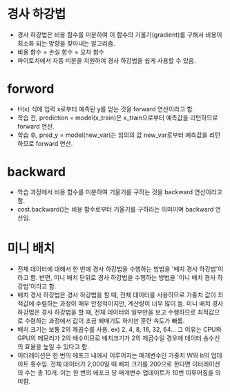 # 경사 하강법

- 경사 하강법은 비용 함수를 미분하여 이 함수의 기울기(gradient)를 구해서 비용이 최소화 되는 방향을 찾아내는 알고리즘.
- 비용 함수 = 손실 함수 = 오차 함수
- 파이토치에서 자동 미분을 지원하여 경사 하강법을 쉽게 사용할 수 있음.

# forword

- H(x) 식에 입력 x로부터 예측된 y를 얻는 것을 forward 연산이라고 함.
- 학습 전, prediction = model(x_train)은 x_train으로부터 예측값을 리턴하므로 forward 연산.
- 학습 후, pred_y = model(new_var)는 임의의 값 new_var로부터 예측값을 리턴하므로 forward 연산.

# backward

- 학습 과정에서 비용 함수를 미분하여 기울기를 구하는 것을 backward 연산이라고 함.
- cost.backward()는 비용 함수로부터 기울기를 구하라는 의미이며 backward 연산임.

# 미니 배치
- 전체 데이터에 대해서 한 번에 경사 하강법을 수행하는 방법을 '배치 경사 하강법'이라고 함. 반면, 미니 배치 단위로 경사 하강법을 수행하는 방법을 '미니 배치 경사 하강법'이라고 함.
- 배치 경사 하강법은 경사 하강법을 할 때, 전체 데이터를 사용하므로 가중치 값이 최적값에 수렴하는 과정이 매우 안정적이지만, 계산량이 너무 많이 듬. 미니 배치 경사 하강법은 경사 하강법을 할 때, 전체 데이터의 일부만을 보고 수행하므로 최적값으로 수렴하는 과정에서 값이 조금 헤매기도 하지만 훈련 속도가 빠름.
- 배치 크기는 보통 2의 제곱수를 사용. ex) 2, 4, 8, 16, 32, 64... 그 이유는 CPU와 GPU의 메모리가 2의 배수이므로 배치크기가 2의 제곱수일 경우에 데이터 송수신의 효율을 높일 수 있다고 함.
- 이터레이션은 한 번의 에포크 내에서 이루어지는 매개변수인 가중치 W와 b의 업데이트 횟수임. 전체 데이터가 2,000일 때 배치 크기를 200으로 한다면 이터레이션의 수는 총 10개. 이는 한 번의 에포크 당 매개변수 업데이트가 10번 이루어짐을 의미함.
